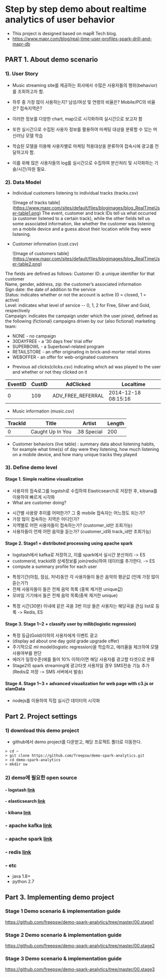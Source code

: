 # Step by step demo about realtime analytics of user behavior
- This project is designed based on mapR Tech blog.
- https://www.mapr.com/blog/real-time-user-profiles-spark-drill-and-mapr-db


## PART 1. About demo scenario
### 1). User Story
- Music streaming site를 제공하는 회사에서 수많은 사용자들의 행위(behavior)를 조회하고자 함.
- 하루 중 가장 많이 사용하는지? 남성/여성 및 연령의 비율은? Mobile/PC의 비율은? 접속지역은?
- 이러한 정보를 다양한 chart, map으로 시각화하여 실시간으로 보고자 함  

- 또한 실시간으로 수집된 사용자 정보를 활용하여 마케팅 대상을 분류할 수 있는 머신러닝 모델 학습
- 학습된 모델을 이용해 사용자별로 마케팅 적용대상을 분류하여 접속시에 광고를 전달하고자 함.
- 이를 위해 많은 사용자들의 log를 실시간으로 수집하여 분산처리 및 시각화하는 기술/시간/자원 필요.

### 2). Data Model
- Individual customers listening to individual tracks (tracks.csv)

   ![Image of tracks table] (https://www.mapr.com/sites/default/files/blogimages/blog_RealTimeUser-table1.png)
The event, customer and track IDs tell us what occurred (a customer listened to a certain track), while the other fields tell us some associated information, like whether the customer was listening on a mobile device and a guess about their location while they were listening.


- Customer information (cust.csv)

   ![Image of customers table] (https://www.mapr.com/sites/default/files/blogimages/blog_RealTimeUser-table2.png)
>
The fields are defined as follows:
Customer ID: a unique identifier for that customer  
Name, gender, address, zip: the customer’s associated information  
Sign date: the date of addition to the service  
Status: indicates whether or not the account is active (0 = closed, 1 = active)  
Level: indicates what level of service -- 0, 1, 2 for Free, Silver and Gold, respectively  
Campaign: indicates the campaign under which the user joined, defined as the following (fictional) campaigns driven by our (also fictional) marketing team:
 * NONE - no campaign  
 * 30DAYFREE - a ‘30 days free’ trial offer  
 * SUPERBOWL - a Superbowl-related program  
 * RETAILSTORE - an offer originating in brick-and-mortar retail stores  
 * WEBOFFER - an offer for web-originated customers  

- Previous ad clicks(clicks.csv) 
indicating which ad was played to the user and whether or not they clicked on it 

EventID | CustID | AdClicked | Localtime
------------ | ------------- | ------------- | ------------- 
0 | 109 | ADV_FREE_REFERRAL | 2014-12-18 08:15:16


- Music information (music.csv)

TrackId | Title | Artist | Length
------------ | ------------- | ------------- | ------------- 
0 | Caught Up In You | .38 Special | 200

- Customer behaviors (live table) : summary data about listening habits, for example what time(s) of day were they listening, how much listening on a mobile device, and how many unique tracks they played

### 3). Define demo level
#### Stage 1. Simple realtime visualization
- 사용자의 접속로그를 logstsh로 수집하여 Elasticsearch로 저장한 후, kibana를 이용하여 빠르게 시각화
- What are customer doing?
 * 시간별 사용량 추이를 어떠한가? 그 중 mobile 접속자는 어느정도 되는가?
 * 가장 많이 접속하는 지역은 어디인가?
 * 지역별로 어떤 사용자들이 접속하는가? (customer_id만 조회가능)
 * 사용자들이 언제 어떤 음악을 듣는가? (customer_id와 track_id만 조회가능)

#### Stage 2. Stage1 + distributed processing using apache spark
- logstash에서  kafka로 저장하고, 이를 spark에서 실시간 분산처리 -> ES
- customerid, trackid와 상세정보를 join(redis)하여 데이터를 추가한다. -> ES
- compute a summary profile for each user
 * 특정기간(아침, 점심, 저녁)동안 각 사용자들이 들은 음악의 평균값 (언제 가장 많이 듣는가?)
 * 전체 사용자들이 들은 전체 음악 목록 (중복 제거한 unique값)
 * 모바일 기기에서 들은 전체 음악 목록(중복 제거한 unique) 
- 특정 시간(30분) 이내에 같은 곡을 3번 이상 들은 사용자는 해당곡을 관심 list로 등록 -> Redis, ES


#### Stage 3. Stage 1~2 + classify user by mllib(logistic regression)
- 특정 등급(Gold)이하의 사용자에게 이벤트 광고
- (display ad about one day gold grade upgrade offer)
- 주기적으로 ml model(logistic regression)을 학습하고, 에러율을 체크하여 모델 사용여부를 판단
- 에러가 일정수준(에를 들어 10% 이하)이면 해당 사용자를 광고할 타겟으로 분류
- Stage2의 spark streaming에 광고타겟 사용자일 경우 SMS전송 기능 추가 (Redis로 저장 -> SMS 서버에서 발송)


#### Stage 4. Stage 1~3 + advanced visualization for web page with c3.js or slamData
- nodejs를 이용하여 직접 실시간 데이터의 시각화


## Part 2. Project settings

### 1) download this demo project
- github에서 demo project를 다운받고, 해당 프로젝트 폴더로 이동한다.

```
> cd ~
> git clone https://github.com/freepsw/demo-spark-analytics.git
> cd demo-spark-analytics
> mkdir sw
```

### 2) demo에 필요한 open source 
#### - logstash [link](https://github.com/freepsw/demo-spark-analytics/blob/master/01.installed_sw/logstash.md)

#### - elasticsearch [link](https://github.com/freepsw/demo-spark-analytics/blob/master/01.installed_sw/elasticsearch.md)

#### - kibana [link](https://github.com/freepsw/demo-spark-analytics/blob/master/01.installed_sw/kibana.md)

### - apache kafka [link](https://github.com/freepsw/demo-spark-analytics/blob/master/01.installed_sw/apache_kafka.md)

### - apache spark [link](https://github.com/freepsw/demo-spark-analytics/blob/master/01.installed_sw/apache_spark.md)

### - redis [link](https://github.com/freepsw/demo-spark-analytics/blob/master/01.installed_sw/redis.md)
### - etc
- java 1.8+
- python 2.7


## Part 3. Implementing demo project 
### Stage 1 Demo scenario & implementation guide
https://github.com/freepsw/demo-spark-analytics/tree/master/00.stage1
### Stage 2 Demo scenario & implementation guide
https://github.com/freepsw/demo-spark-analytics/tree/master/00.stage2
### Stage 3 Demo scenario & implementation guide
https://github.com/freepsw/demo-spark-analytics/tree/master/00.stage3





